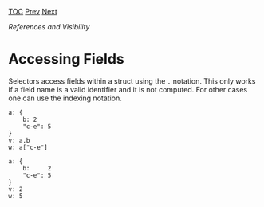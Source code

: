 [TOC](Readme.md) [Prev](scopes.md) [Next](aliases.md)

_References and Visibility_

# Accessing Fields

Selectors access fields within a struct using the `.` notation.
This only works if a field name is a valid identifier and it is not computed.
For other cases one can use the indexing notation.


<!-- CUE editor -->
```
a: {
    b: 2
    "c-e": 5
}
v: a.b
w: a["c-e"]
```

<!-- result -->
```
a: {
    b:     2
    "c-e": 5
}
v: 2
w: 5
```

